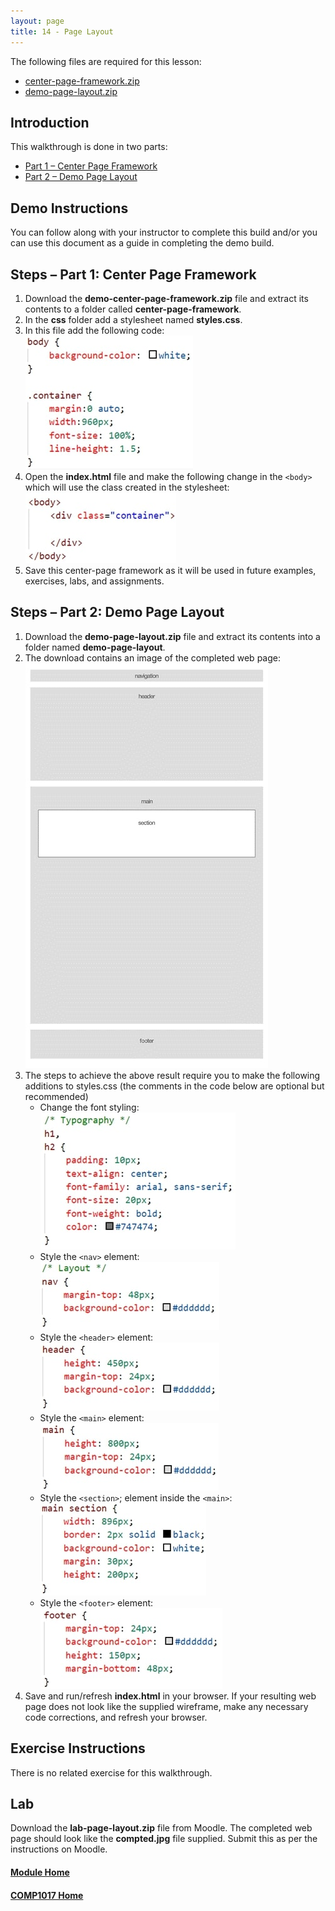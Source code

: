 ```yaml
---
layout: page
title: 14 - Page Layout
---
```

The following files are required for this lesson:
* [center-page-framework.zip](files/center-page-framework.zip)
* [demo-page-layout.zip](files/demo-page-layout.zip)

## Introduction
This walkthrough is done in two parts:
* [Part 1 – Center Page Framework](#part1)
* [Part 2 – Demo Page Layout](#part2)

## Demo Instructions
You can follow along with your instructor to complete this build and/or you can use this document as a guide in completing the demo build.

## Steps – <a id="part1">Part 1</a>: Center Page Framework
1.	Download the **demo-center-page-framework.zip** file and extract its contents to a folder called **center-page-framework**.
2.	In the **css** folder add a stylesheet named **styles.css**.
3.	In this file add the following code:<br>
![center-page-styling.jpg](files/center-page-styling.jpg)
4.	Open the **index.html** file and make the following change in the `<body>` which will use the class created in the stylesheet:<br>
![index-body.jpg](files/index-body.jpg)
5.	Save this center-page framework as it will be used in future examples, exercises, labs, and assignments.

## Steps – <a id="part2">Part 2</a>: Demo Page Layout
1.	Download the **demo-page-layout.zip** file and extract its contents into a folder named **demo-page-layout**.
2.	The download contains an image of the completed web page:<br>
![page-layout-wireframe.jpg](files/page-layout-wireframe.jpg)
3.	The steps to achieve the above result require you to make the following additions to styles.css (the comments in the code below are optional but recommended)
    *  Change the font styling:<br>
        <img src="files/css-styles-a.jpg" alt="font styling">
    *  Style the `<nav>` element:<br>
        <img src="files/css-styles-b.jpg" alt="nav styling">
    *  Style the `<header>` element:<br>
        <img src="files/css-styles-c.jpg" alt="header styling">
    *  Style the `<main>` element:<br>
        <img src="files/css-styles-d.jpg" alt="main styling">
    *  Style the `<section>`; element inside the `<main>`:<br>
        <img src="files/css-styles-e.jpg" alt="main section styling">
    *  Style the `<footer>` element:<br>
        <img src="files/css-styles-f.jpg" alt="footer styling">
4.	Save and run/refresh **index.html** in your browser. If your resulting web page does not look like the supplied wireframe, make any necessary code corrections, and refresh your browser.

## Exercise Instructions
There is no related exercise for this walkthrough.

## Lab
Download the **lab-page-layout.zip** file from Moodle. The completed web page should look like the **compted.jpg** file supplied. Submit this as per the instructions on Moodle.

#### [Module Home](../)
#### [COMP1017 Home](../../)